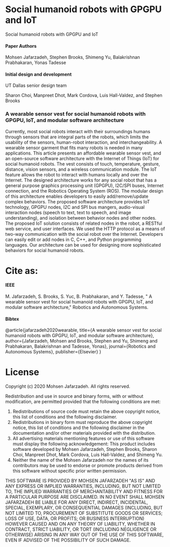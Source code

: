 # Social humanoid robots with GPGPU and IoT

Social humanoid robots with GPGPU and IoT

#### Paper Authors

Mohsen Jafarzadeh, Stephen Brooks, Shimeng Yu, Balakrishnan Prabhakaran, Yonas Tadesse


#### Initial design and development

UT Dallas senior design team

Sharon Choi, Manpreet Dhot, Mark Cordova, Luis Hall-Valdez, and Stephen Brooks


### A wearable sensor vest for social humanoid robots with GPGPU, IoT, and modular software architecture

Currently, most social robots interact with their surroundings humans through sensors that are integral parts of the robots, which limits the usability of the sensors, human-robot interaction, and interchangeability. A wearable sensor garment that fits many robots is needed in many applications. This article presents an affordable wearable sensor vest, and an open-source software architecture with the Internet of Things (IoT) for social humanoid robots. The vest consists of touch, temperature, gesture, distance, vision sensors, and a wireless communication module. The IoT feature allows the robot to interact with humans locally and over the Internet. The designed architecture works for any social robot that has a general purpose graphics processing unit (GPGPU), I2C/SPI buses, Internet connection, and the Robotics Operating System (ROS). The modular design of this architecture enables developers to easily add/remove/update complex behaviors. The proposed software architecture provides IoT technology, GPGPU nodes, I2C and SPI bus mangers, audio-visual interaction nodes (speech to text, text to speech, and image understanding), and isolation between behavior nodes and other nodes. The proposed IoT solution consists of related nodes in the robot, a RESTful web service, and user interfaces. We used the HTTP protocol as a means of two-way communication with the social robot over the Internet.  Developers can easily edit or add nodes in C, C++, and Python programming languages. Our architecture can be used for designing more sophisticated behaviors for social humanoid robots. 



# Cite as:


#### IEEE

M. Jafarzadeh, S. Brooks, S. Yuc, B. Prabhakaran, and Y. Tadesse, " A wearable sensor vest for social humanoid robots with GPGPU, IoT, and modular software architecture," Robotics and Autonomous Systems.


#### Bibtex

@article{jafarzadeh2020wearable,
  title={A wearable sensor vest for social humanoid robots with GPGPU, IoT, and modular software architecture},
  author={Jafarzadeh, Mohsen and Brooks, Stephen and Yu, Shimeng and Prabhakaran, Balakrishnan and Tadesse, Yonas},
  journal={Robotics and Autonomous Systems},
  publisher={Elsevier}
}





# License

Copyright (c) 2020 Mohsen Jafarzadeh. All rights reserved.

Redistribution and use in source and binary forms, with or without modification, are permitted provided that the following conditions are met:

1. Redistributions of source code must retain the above copyright notice, this list of conditions and the following disclaimer.
2. Redistributions in binary form must reproduce the above copyright notice, this list of conditions and the following disclaimer in the documentation and/or other materials provided with the distribution.
3. All advertising materials mentioning features or use of this software must display the following acknowledgement: This product includes software developed by Mohsen Jafarzadeh, Stephen Brooks, Sharon Choi, Manpreet Dhot, Mark Cordova, Luis Hall-Valdez, and Shimeng Yu.
4. Neither the name of the Mohsen Jafarzadeh nor the names of its contributors may be used to endorse or promote products derived from this software without specific prior written permission.

THIS SOFTWARE IS PROVIDED BY MOHSEN JAFARZADEH "AS IS" AND ANY EXPRESS OR IMPLIED WARRANTIES, INCLUDING, BUT NOT LIMITED TO, THE IMPLIED WARRANTIES OF MERCHANTABILITY AND FITNESS FOR A PARTICULAR PURPOSE ARE DISCLAIMED. IN NO EVENT SHALL MOHSEN JAFARZADEH BE LIABLE FOR ANY DIRECT, INDIRECT, INCIDENTAL, SPECIAL, EXEMPLARY, OR CONSEQUENTIAL DAMAGES (INCLUDING, BUT NOT LIMITED TO, PROCUREMENT OF SUBSTITUTE GOODS OR SERVICES; LOSS OF USE, DATA, OR PROFITS; OR BUSINESS INTERRUPTION) HOWEVER CAUSED AND ON ANY THEORY OF LIABILITY, WHETHER IN CONTRACT, STRICT LIABILITY, OR TORT (INCLUDING NEGLIGENCE OR OTHERWISE) ARISING IN ANY WAY OUT OF THE USE OF THIS SOFTWARE, EVEN IF ADVISED OF THE POSSIBILITY OF SUCH DAMAGE.
